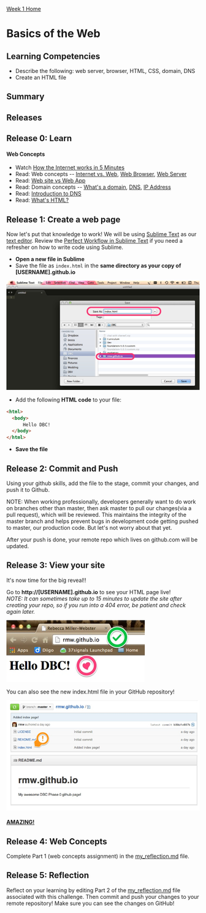 [Week 1 Home](../)

# Basics of the Web

## Learning Competencies

- Describe the following: web server, browser, HTML, CSS, domain, DNS
- Create an HTML file

## Summary

## Releases

## Release 0: Learn

#### Web Concepts

* Watch [How the Internet works in 5 Minutes](https://www.youtube.com/watch?v=7_LPdttKXPc)
* Read: Web concepts -- [Internet vs. Web](http://skillcrush.com/2012/08/19/the-internet-vs-the-web/), [Web Browser](http://skillcrush.com/2012/10/01/web-browsers/), [Web Server](http://skillcrush.com/2012/07/03/web-server-2/)
* Read: [Web site vs Web App](http://skillcrush.com/2013/03/28/websites-vs-web-applications/)
* Read: Domain concepts -- [What's a domain](http://skillcrush.com/2012/11/01/domain-2/), [DNS](http://skillcrush.com/2012/04/24/dns/), [IP Address](http://skillcrush.com/2012/07/03/ip-address-2/)
* Read: [Introduction to DNS](http://coding.smashingmagazine.com/2011/05/25/introduction-to-dns-explaining-the-dreaded-dns-delay/)
* Read: [What's HTML?](http://skillcrush.com/2012/04/02/html/)


## Release 1: Create a web page

Now let's put that knowledge to work!  We will be using [Sublime Text](http://www.sublimetext.com/) as our [text editor](http://skillcrush.com/2012/09/10/text-editor/).  Review the [Perfect Workflow in Sublime Text](http://code.tutsplus.com/articles/perfect-workflow-in-sublime-text-free-course--net-27293) if you need a refresher on how to write code using Sublime.

* **Open a new file in Sublime**
* Save the file as `index.html` in the **same directory as your copy of [USERNAME].github.io**

![Sublime save](../imgs/sublime-save.jpg)

* Add the following **HTML code** to your file:

```html
<html>
  <body>
      Hello DBC!
  </body>
</html>

```
* **Save the file**

## Release 2: Commit and Push
Using your github skills, add the file to the stage, commit your changes, and push it to Github.

NOTE: When working professionally, developers generally want to do work on branches other than master, then ask master to pull our changes(via a pull request), which will be reviewed. This maintains the integrity of the master branch and helps prevent bugs in development code getting pushed to master, our production code. But let's not worry about that yet.

After your push is done, your remote repo which lives on github.com will be updated.

## Release 3: View your site

It's now time for the big reveal!!

Go to **http://[USERNAME].github.io** to see your HTML page live!<br>
*NOTE: It can sometimes take up to 15 minutes to update the site after creating your repo, so if you run into a 404 error, be patient and check again later.*

![GitHub commit](../imgs/github-page1.jpg)

You can also see the new index.html file in your GitHub repository!

![GitHub commit](../imgs/github-page2.jpg)



#### [AMAZING!](http://www.youtube.com/watch?v=ewfIvKbuRUg)

## Release 4: Web Concepts
Complete Part 1 (web concepts assignment) in the [my_reflection.md](my_reflection.md) file.

## Release 5: Reflection

Reflect on your learning by editing Part 2 of the [my_reflection.md](my_reflection.md) file associated with this challenge. Then commit and push your changes to your remote repository! Make sure you can see the changes on GitHub!

